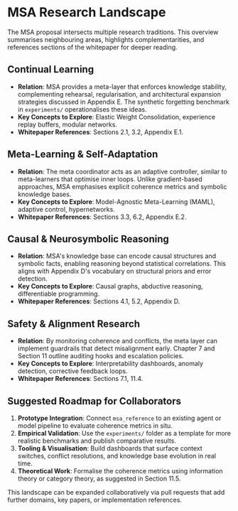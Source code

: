 # MSA Research Landscape

The MSA proposal intersects multiple research traditions.  This overview
summarises neighbouring areas, highlights complementarities, and references
sections of the whitepaper for deeper reading.

## Continual Learning

- **Relation**: MSA provides a meta-layer that enforces knowledge stability,
  complementing rehearsal, regularisation, and architectural expansion
  strategies discussed in Appendix E.  The synthetic forgetting benchmark in
  `experiments/` operationalises these ideas.
- **Key Concepts to Explore**: Elastic Weight Consolidation, experience
  replay buffers, modular networks.
- **Whitepaper References**: Sections 2.1, 3.2, Appendix E.1.

## Meta-Learning & Self-Adaptation

- **Relation**: The meta coordinator acts as an adaptive controller, similar
  to meta-learners that optimise inner loops.  Unlike gradient-based approaches,
  MSA emphasises explicit coherence metrics and symbolic knowledge bases.
- **Key Concepts to Explore**: Model-Agnostic Meta-Learning (MAML), adaptive
  control, hypernetworks.
- **Whitepaper References**: Sections 3.3, 6.2, Appendix E.2.

## Causal & Neurosymbolic Reasoning

- **Relation**: MSA's knowledge base can encode causal structures and symbolic
  facts, enabling reasoning beyond statistical correlations.  This aligns with
  Appendix D's vocabulary on structural priors and error detection.
- **Key Concepts to Explore**: Causal graphs, abductive reasoning,
  differentiable programming.
- **Whitepaper References**: Sections 4.1, 5.2, Appendix D.

## Safety & Alignment Research

- **Relation**: By monitoring coherence and conflicts, the meta layer can
  implement guardrails that detect misalignment early.  Chapter 7 and Section
  11 outline auditing hooks and escalation policies.
- **Key Concepts to Explore**: Interpretability dashboards, anomaly detection,
  corrective feedback loops.
- **Whitepaper References**: Sections 7.1, 11.4.

## Suggested Roadmap for Collaborators

1. **Prototype Integration**: Connect `msa_reference` to an existing agent or
   model pipeline to evaluate coherence metrics in situ.
2. **Empirical Validation**: Use the `experiments/` folder as a template for
   more realistic benchmarks and publish comparative results.
3. **Tooling & Visualisation**: Build dashboards that surface context switches,
   conflict resolutions, and knowledge base evolution in real time.
4. **Theoretical Work**: Formalise the coherence metrics using information
   theory or category theory, as suggested in Section 11.5.

This landscape can be expanded collaboratively via pull requests that add
further domains, key papers, or implementation references.
